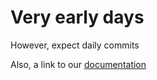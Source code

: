# Very early days
However, expect daily commits

Also, a link to our [documentation](https://docs.google.com/document/d/1402N2EjcMnzjCcaw5d_oRT4_ZYVZMcyKTWUovhdAM4Y)
